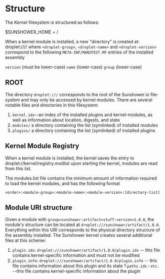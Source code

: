 # Structure

The Kernel filesystem is structured as follows:

$SUNSHOWER_HOME = /

When a kernel module is installed, a new "directory" is created at:
droplet://<droplet-group>/<droplet-name>/<droplet-version> 
where `<droplet-group>`, `<droplet-name>` and `<droplet-version>` correspond to the following `META-INF/MANIFEST.MF` 
entries of the installed assembly

`version` (must be lower-case)
`name` (lower-case)
`group` (lower-case)


## ROOT
The directory `droplet:///` corresponds to the root of the Sunshower.io file-system
and may only be accessed by kernel modules. There are several notable files and directories
in this filesystem:

1. `kernel.idx`--an index of the installed plugins and kernel-modules, as well as information about location, digests, and state
1. `modules/` a directory containing the list (symlinked) of installed modules
1. `plugins/` a directory containing the list (symlinked) of installed plugins

## Kernel Module Registry
When a kernel module is installed, the kernel saves the entry to droplet://kernel/registry.modlist
upon starting the kernel, modules are read from this list.

The modules.list file contains the minimum amount of information required to load the kernel modules, and has the following format
```
<order>:<module-group>:<module-name>:<module-version>:[directory-list]
```

## Module URI structure
Given a module with `group=sunshower:artifact=stuff:version=1.0.0`, the module's structure
can be located at `droplet:///sunshower/artifact/1.0.0`.  Everything within this URI corresponds to the physical directory structure
of the assembly installed.   The Sunshower kernel creates several additional files at this scheme:

1.  `plugin.idx`: `droplet:///sunshower/artifact/1.0.0/plugin.idx` -- this file contains kernel-specific information and must not be modified
1.  `plugin.info`: `droplet:///sunshower/artifact/1.0.0/plugin.info` -- this file contains information about this plugin and its state
1   `paths.idx` : `etc.` --this file contains kernel-specific information about the plugin